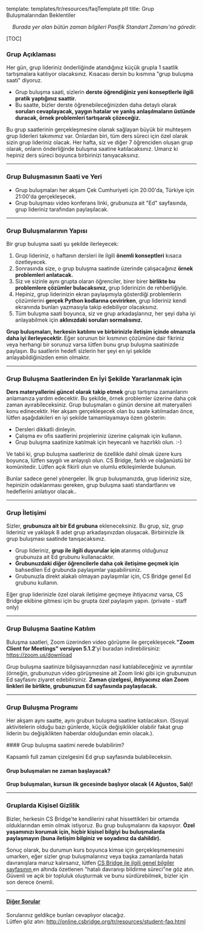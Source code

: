 template: templates/tr/resources/faqTemplate.ptl
title: Grup Buluşmalarından Beklentiler

<div align="right"><i>Burada yer alan bütün zaman bilgileri Pasifik Standart Zamanı'na göredir.</i></div>

[TOC]



<!-- Grup Açıklaması -->
### Grup Açıklaması
<p>
    Her gün, grup lideriniz önderliğinde atandığınız küçük grupla 1 saatlik tartışmalara katılıyor olacaksınız. Kısacası dersin bu kısmına "grup buluşma saati" diyoruz.
</p>
<ul>
    <li>Grup buluşma saati, sizlerin <b>derste öğrendiğiniz yeni konseptlerle ilgili pratik yaptığınız saattir. </b></li>
    <li>Bu saatte, bizler derste öğrenebileceğinizden daha detaylı olarak <b>soruları cevaplayacak, yaygın hatalar ve yanlış anlaşılmaların üstünde duracak, örnek problemleri tartışarak çözeceğiz. </b></li>
</ul>
<p>
	Bu grup saatlerinin gerçekleşmesine olanak sağlayan büyük bir muhteşem grup liderleri takımımız var. Onlardan biri, tüm ders süreci için özel olarak sizin grup lideriniz olacak. Her hafta, siz ve diğer 7 öğrenciden oluşan grup olarak, onların önderliğinde buluşma saatine katılacaksınız. Umarız ki hepiniz ders süreci boyunca birbirinizi tanıyacaksınız.
</p>

<hr />

### Grup Buluşmasının Saati ve Yeri
* Grup buluşmaları her akşam Çek Cumhuriyeti için 20:00'da, Türkiye için 21:00'da gerçekleşecek.  
* Grup buluşması video konferans linki, grubunuza ait "Ed" sayfasında, grup lideriniz tarafından paylaşılacak.
<hr/>


<!-- Grup Buluşmalarının Yapısı -->
### Grup Buluşmalarının Yapısı
<p>
    Bir grup buluşma saati şu şekilde ilerleyecek:
</p>
<ol>
    <li>Grup lideriniz, o haftanın dersleri ile ilgili <b>önemli konseptleri</b> kısaca özetleyecek.</li>
    <li>Sonrasında size, o grup buluşma saatinde üzerinde çalışacağınız <b>örnek problemleri anlatacak. </b> </li>
    <li>Siz ve sizinle aynı grupta olaran öğrenciler, birer birer <b>birlikte bu problemlere çözümler bulacaksınız, </b> grup liderinizin de rehberliğiyle.</li>
    <li>Hepiniz, grup liderinizin ekran paylaşımıyla gösterdiği problemlerin çözümlerini <b> gerçek Python kodlarına çevirirken</b>, grup lideriniz kendi ekranında bunları yazmasıyla takip edebiliyor olacaksınız. </li>
    <li>Tüm buluşma saati boyunca, siz ve grup arkadaşlarınız, her şeyi daha iyi anlayabilmek için <b>aklınızdaki soruları sormalısınız.</b> </li>
</ol>
<p>
    <b>Grup buluşmaları, herkesin katılımı ve birbirinizle iletişim içinde olmanızla daha iyi ilerleyecektir. </b> Eğer sorunun bir kısmının çözümüne dair fikriniz veya herhangi bir sorunuz varsa lütfen bunu grup buluşma saatinizde paylaşın. Bu saatlerin hedefi sizlerin her şeyi en iyi şekilde anlayabildiğinizden emin olmaktır.
</p>

<hr />

<!-- Grup Buluşma Saatlerinden En İyi Şekilde Yararlanmak için -->
### Grup Buluşma Saatlerinden En İyi Şekilde Yararlanmak için
<p>
	<b>Ders materyallerini güncel olarak takip etmek</b> grup tartışma zamanlarını anlamanıza yardım edecektir. Bu şekilde, örnek problemler üzerine daha çok zaman ayırabileceksiniz. Grup buluşmaları o günün dersine ait materyalleri konu edinecektir. Her akşam gerçekleşecek olan bu saate katılmadan önce, lütfen aşağıdakileri en iyi şekilde tamamlayamaya özen gösterin:
</p>
<ul>
	<li>Dersleri dikkatli dinleyin.</li>
	<li>Çalışma ev ofis saatlerini projeleriniz üzerine çalışmak için kullanın.</li>
	<li>Grup buluşma saatinize katılmak için heyecanlı ve hazırlıklı olun. :-)</li>
</ul>
<p>
	Ve tabii ki, grup buluşma saatleriniz de özellikle dahil olmak üzere kurs boyunca, lütfen saygılı ve anlayışlı olun. CS Bridge, farklı ve olağanüstü bir komünitedir. Lütfen açık fikirli olun ve olumlu etkileşimlerde bulunun.
</p>
<p>
	Bunlar sadece genel yönergeler. İlk grup buluşmanızda, grup lideriniz size, hepinizin odaklanması gereken, grup buluşma saati standartlarını ve hedeflerini anlatıyor olacak..
</p>

<hr />

<!-- Grup İletişimi -->
### Grup İletişimi
<p>
	Sizler, <b>grubunuza ait bir Ed grubuna</b> ekleneceksiniz. Bu grup, siz, grup lideriniz ve yaklaşık 8 adet grup arkadaşınızdan oluşacak. Birbirinizle ilk grup buluşması saatinde tanışacaksınız.
</p>
<ul>
    <li>Grup lideriniz, <b>grup ile ilgili duyurular için </b> atanmış olduğunuz grubunuza ait Ed grubunu kullanacaktır.</li>
    <li><b>Grubunuzdaki diğer öğrencilerle daha çok iletişime geçmek için </b> bahsedilen Ed grubunda paylaşımlar yapabilirsiniz.</li>
    <li>Grubunuzla direkt alakalı olmayan paylaşımlar için, CS Bridge genel Ed grubunu kullanın. </li>
</ul>
<p>
    Eğer grup liderinizle özel olarak iletişime geçmeye ihtiyacınız varsa, CS Bridge ekibine gitmesi için bu grupta özel paylaşım yapın. (private - staff only)  
</p>

<hr />

<!-- Grup Buluşma Saatine Katılım -->
### Grup Buluşma Saatine Katılım
<p>
	Buluşma saatleri, Zoom üzerinden video görüşme ile gerçekleşecek.<b>"Zoom Client for Meetings" versiyon 5.1.2</b>'yi buradan indirebilirsiniz: <a href='https://zoom.us/download'>https://zoom.us/download</a>
</p>
<p>
	Grup buluşma saatinize bilgisayarınızdan nasıl katılabileceğiniz ve ayrıntılar (örneğin, grubunuzun video görüşmesine ait Zoom linki gibi için grubunuzun Ed sayfasını ziyaret edebilirsiniz. <b> Zaman çizelgesi, ihtiyacınız olan Zoom linkleri ile birlikte, grubunuzun Ed sayfasında paylaşılacak.</b>
</p>


<hr />

<!-- Grup Buluşma Programı -->
### Grup Buluşma Programı
<p>
	Her akşam aynı saatte, aynı grubun buluşma saatine katılacaksın. (Sosyal aktivitelerin olduğu bazı günlerde, küçük değişiklikler olabilir fakat grup liderin bu değişiklikten haberdar olduğundan emin olacak.).
</p>
<!-- Grup buluşma saatimi ve Zoom linkini nerede bulabilirim? -->
#### Grup buluşma saatimi nerede bulabilirim?
<p>
    Kapsamlı full zaman çizelgesini Ed grup sayfasında bulabileceksin.
</p>

<!-- Grup buluşmaları ne zaman başlayacak? -->
####  Grup buluşmaları ne zaman başlayacak?
<p>
    <b>Grup buluşmaları, kursun ilk gecesinde başlıyor olacak (4 Ağustos, Salı)!  </b> 
</p>

<hr />

<!-- Gruplarda Kişisel Gizlilik -->
### Gruplarda Kişisel Gizlilik

Bizler, herkesin CS Bridge'te kendilerini rahat hissettikleri bir ortamda olduklarından emin olmak istiyoruz. Bu grup buluşmalarını da kapsıyor. <b> Özel yaşamınızı korumak için, hiçbir kişisel bilgiyi bu buluşmalarda paylaşmayın (buna iletişim bilginiz ve soyadınız da dahildir).</b>

Sonuç olarak, bu durumun kurs boyunca kimse için gerçekleşmemesini umarken, eğer sizler grup buluşmalarınız veya başka zamanlarda hatalı davranışlara maruz kalırsanız, lütfen <a href='https://online.csbridge.org/tr/resources/general-info.html'>CS Bridge ile ilgili genel bilgiler sayfasının </a> en altında özetlenen "hatalı davranışı bildirme süreci"ne göz atın. Güvenli ve açık bir topluluk oluşturmak ve bunu sürdürebilmek, bizler için son derece önemli.


<hr />

<!-- Sıkça Sorulan Sorular -->

#### <u>Diğer Sorular</u>
<p>
    Sorularınız geldikçe bunları cevaplıyor olacağız. <br />
    Lütfen göz atın: <a href='http://online.csbridge.org/tr/resources/student-faq.html'>http://online.csbridge.org/tr/resources/student-faq.html</a>
</p>
